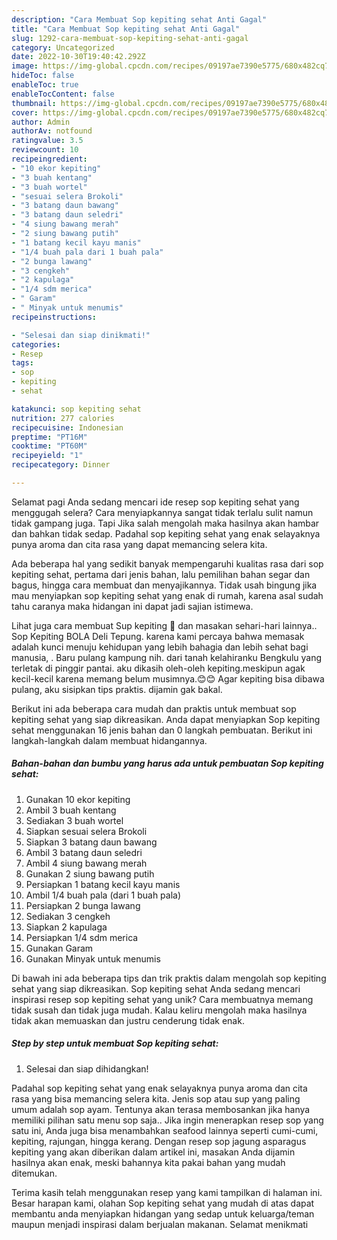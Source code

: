 ```yaml
---
description: "Cara Membuat Sop kepiting sehat Anti Gagal"
title: "Cara Membuat Sop kepiting sehat Anti Gagal"
slug: 1292-cara-membuat-sop-kepiting-sehat-anti-gagal
category: Uncategorized
date: 2022-10-30T19:40:42.292Z
image: https://img-global.cpcdn.com/recipes/09197ae7390e5775/680x482cq70/sop-kepiting-sehat-foto-resep-utama.jpg
hideToc: false
enableToc: true
enableTocContent: false
thumbnail: https://img-global.cpcdn.com/recipes/09197ae7390e5775/680x482cq70/sop-kepiting-sehat-foto-resep-utama.jpg
cover: https://img-global.cpcdn.com/recipes/09197ae7390e5775/680x482cq70/sop-kepiting-sehat-foto-resep-utama.jpg
author: Admin
authorAv: notfound
ratingvalue: 3.5
reviewcount: 10
recipeingredient:
- "10 ekor kepiting"
- "3 buah kentang"
- "3 buah wortel"
- "sesuai selera Brokoli"
- "3 batang daun bawang"
- "3 batang daun seledri"
- "4 siung bawang merah"
- "2 siung bawang putih"
- "1 batang kecil kayu manis"
- "1/4 buah pala dari 1 buah pala"
- "2 bunga lawang"
- "3 cengkeh"
- "2 kapulaga"
- "1/4 sdm merica"
- " Garam"
- " Minyak untuk menumis"
recipeinstructions:

- "Selesai dan siap dinikmati!"
categories:
- Resep
tags:
- sop
- kepiting
- sehat

katakunci: sop kepiting sehat 
nutrition: 277 calories
recipecuisine: Indonesian
preptime: "PT16M"
cooktime: "PT60M"
recipeyield: "1"
recipecategory: Dinner

---
```



Selamat pagi Anda sedang mencari ide resep sop kepiting sehat yang menggugah selera? Cara menyiapkannya sangat tidak terlalu sulit namun tidak gampang juga. Tapi Jika salah mengolah maka hasilnya akan hambar dan bahkan tidak sedap. Padahal sop kepiting sehat yang enak selayaknya punya aroma dan cita rasa yang dapat memancing selera kita.


Ada beberapa hal yang sedikit banyak mempengaruhi kualitas rasa dari sop kepiting sehat, pertama dari jenis bahan, lalu pemilihan bahan segar dan bagus, hingga cara membuat dan menyajikannya. Tidak usah bingung jika mau menyiapkan sop kepiting sehat yang enak di rumah, karena asal sudah tahu caranya maka hidangan ini dapat jadi sajian istimewa.

Lihat juga cara membuat Sup kepiting 🦀 dan masakan sehari-hari lainnya.. Sop Kepiting BOLA Deli Tepung. karena kami percaya bahwa memasak adalah kunci menuju kehidupan yang lebih bahagia dan lebih sehat bagi manusia, . Baru pulang kampung nih. dari tanah kelahiranku Bengkulu yang terletak di pinggir pantai. aku dikasih oleh-oleh kepiting.meskipun agak kecil-kecil karena memang belum musimnya.😊😊 Agar kepiting bisa dibawa pulang, aku sisipkan tips praktis. dijamin gak bakal.


Berikut ini ada beberapa cara mudah dan praktis untuk membuat sop kepiting sehat yang siap dikreasikan. Anda dapat menyiapkan Sop kepiting sehat menggunakan 16 jenis bahan dan 0 langkah pembuatan. Berikut ini langkah-langkah dalam membuat hidangannya.

<!--inarticleads1-->

##### Bahan-bahan dan bumbu yang harus ada untuk pembuatan Sop kepiting sehat:

1. Gunakan 10 ekor kepiting
1. Ambil 3 buah kentang
1. Sediakan 3 buah wortel
1. Siapkan sesuai selera Brokoli
1. Siapkan 3 batang daun bawang
1. Ambil 3 batang daun seledri
1. Ambil 4 siung bawang merah
1. Gunakan 2 siung bawang putih
1. Persiapkan 1 batang kecil kayu manis
1. Ambil 1/4 buah pala (dari 1 buah pala)
1. Persiapkan 2 bunga lawang
1. Sediakan 3 cengkeh
1. Siapkan 2 kapulaga
1. Persiapkan 1/4 sdm merica
1. Gunakan  Garam
1. Gunakan  Minyak untuk menumis


Di bawah ini ada beberapa tips dan trik praktis dalam mengolah sop kepiting sehat yang siap dikreasikan. Sop kepiting sehat Anda sedang mencari inspirasi resep sop kepiting sehat yang unik? Cara membuatnya memang tidak susah dan tidak juga mudah. Kalau keliru mengolah maka hasilnya tidak akan memuaskan dan justru cenderung tidak enak. 

<!--inarticleads2-->

##### Step by step untuk membuat Sop kepiting sehat:


1. Selesai dan siap dihidangkan!

Padahal sop kepiting sehat yang enak selayaknya punya aroma dan cita rasa yang bisa memancing selera kita. Jenis sop atau sup yang paling umum adalah sop ayam. Tentunya akan terasa membosankan jika hanya memiliki pilihan satu menu sop saja.. Jika ingin menerapkan resep sop yang satu ini, Anda juga bisa menambahkan seafood lainnya seperti cumi-cumi, kepiting, rajungan, hingga kerang. Dengan resep sop jagung asparagus kepiting yang akan diberikan dalam artikel ini, masakan Anda dijamin hasilnya akan enak, meski bahannya kita pakai bahan yang mudah ditemukan. 

Terima kasih telah menggunakan resep yang kami tampilkan di halaman ini. Besar harapan kami, olahan Sop kepiting sehat yang mudah di atas dapat membantu anda menyiapkan hidangan yang sedap untuk keluarga/teman maupun menjadi inspirasi dalam berjualan makanan. Selamat menikmati

